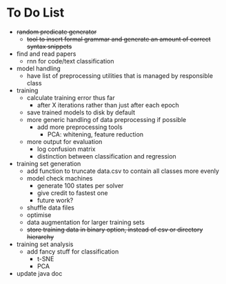 # To Do List
- ~~random predicate generator~~
    - ~~tool to insert formal grammar and generate an amount of correct syntax snippets~~
- find and read papers
    - rnn for code/text classification
- model handling
    - have list of preprocessing utilities that is managed by responsible class
- training
    - calculate training error thus far
        - after X iterations rather than just after each epoch
    - save trained models to disk by default
    - more generic handling of data preprocessing if possible
        - add more preprocessing tools
            - PCA: whitening, feature reduction
    - more output for evaluation
        - log confusion matrix
        - distinction between classification and regression
- training set generation
    - add function to truncate data.csv to contain all classes more evenly
    - model check machines
        - generate 100 states per solver
        - give credit to fastest one
        - future work?
    - shuffle data files
    - optimise
    - data augmentation for larger training sets
    - ~~store training data in binary option, instead of csv or directory hierarchy~~
- training set analysis
    - add fancy stuff for classification
        - t-SNE
        - PCA
- update java doc
